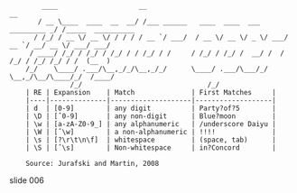             ____                    __                                          __
           / __ \____  ____  __  __/ /___ ______   ____  ____  ___  _________ _/ /_____  __________
          / /_/ / __ \/ __ \/ / / / / __ `/ ___/  / __ \/ __ \/ _ \/ ___/ __ `/ __/ __ \/ ___/ ___/
         / ____/ /_/ / /_/ / /_/ / / /_/ / /     / /_/ / /_/ /  __/ /  / /_/ / /_/ /_/ / /  (__  )
        /_/    \____/ .___/\__,_/_/\__,_/_/      \____/ .___/\___/_/   \__,_/\__/\____/_/  /____/
                   /_/                               /_/
        | RE | Expansion    | Match              | First Matches     |
        |----|--------------|--------------------|-------------------|
        | d  | [0-9]        | any digit          | Party?of?5        |
        | \D | [ˆ0-9]       | any non-digit      | Blue?moon         |
        | \w | [a-zA-Z0-9_] | any alphanumeric   | /underscore Daiyu |
        | \W | [ˆ\w]        | a non-alphanumeric | !!!!              |
        | \s | [?\r\t\n\f]  | whitespace         | (space, tab)      |
        | \S | [ˆ\s]        | Non-whitespace     | in?Concord        |

        Source: Jurafski and Martin, 2008

















































































slide 006
